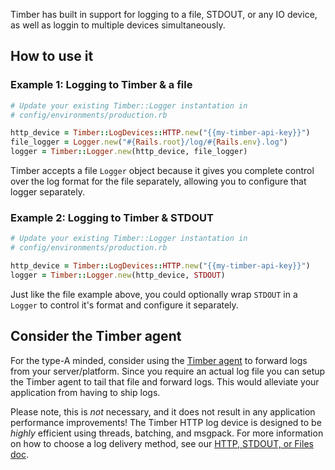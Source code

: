 Timber has built in support for logging to a file, STDOUT, or any IO device, as well as loggin to multiple devices simultaneously.


## How to use it

### Example 1: Logging to Timber & a file

```ruby
# Update your existing Timber::Logger instantation in
# config/environments/production.rb

http_device = Timber::LogDevices::HTTP.new("{{my-timber-api-key}}")
file_logger = Logger.new("#{Rails.root}/log/#{Rails.env}.log")
logger = Timber::Logger.new(http_device, file_logger)
```

Timber accepts a file `Logger` object because it gives you complete control over the log format for the file separately, allowing you to configure that logger separately.

### Example 2: Logging to Timber & STDOUT

```ruby
# Update your existing Timber::Logger instantation in
# config/environments/production.rb

http_device = Timber::LogDevices::HTTP.new("{{my-timber-api-key}}")
logger = Timber::Logger.new(http_device, STDOUT)
```

Just like the file example above, you could optionally wrap `STDOUT` in a `Logger` to control it's format and configure it separately.

## Consider the Timber agent

For the type-A minded, consider using the [Timber agent](/platforms/other/agent) to forward logs from your server/platform. Since you require an actual log file you can setup the Timber agent to tail that file and forward logs. This would alleviate your application from having to ship logs.

Please note, this is _not_ necessary, and it does not result in any application performance improvements! The Timber HTTP log device is designed to be *highly* efficient using threads, batching, and msgpack. For more information on how to choose a log delivery method, see our [HTTP, STDOUT, or Files doc](/guides/http-stdout-or-log-files).
